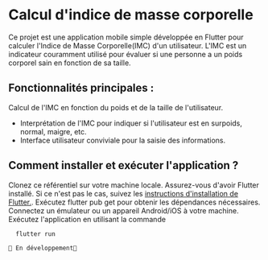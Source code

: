 
# Calcul d'indice de masse corporelle


Ce projet est une application mobile simple développée en Flutter pour calculer l'Indice de Masse Corporelle(IMC) d'un utilisateur. L'IMC est un indicateur couramment utilisé pour évaluer si une personne a un poids corporel sain en fonction de sa taille.


## Fonctionnalités principales :

Calcul de l'IMC en fonction du poids et de la taille de l'utilisateur.
- Interprétation de l'IMC pour indiquer si l'utilisateur est en surpoids, normal, maigre, etc.
- Interface utilisateur conviviale pour la saisie des informations.


## Comment installer et exécuter l'application ?

Clonez ce référentiel sur votre machine locale.
Assurez-vous d'avoir Flutter installé. Si ce n'est pas le cas, suivez les
[ instructions d'installation de Flutter.](https://docs.flutter.dev/get-started/install).
Exécutez flutter pub get pour obtenir les dépendances nécessaires.
Connectez un émulateur ou un appareil Android/iOS à votre machine.
Exécutez l'application en utilisant la commande
```bash
  flutter run

👷 En développement👷
